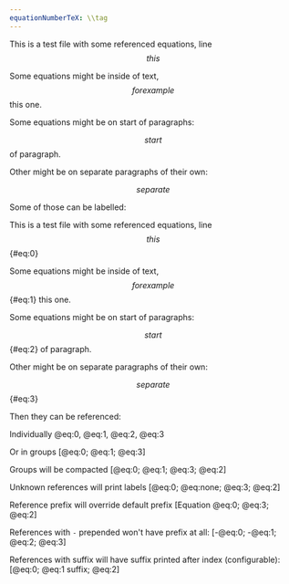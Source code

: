 ```yaml
---
equationNumberTeX: \\tag
---
```


This is a test file with some referenced equations, line $$ this $$

Some equations might be inside of text, $$ for example $$ this one.

Some equations might be on start of paragraphs:

$$ start $$ of paragraph.

Other might be on separate paragraphs of their own:

$$ separate $$

Some of those can be labelled:

This is a test file with some referenced equations, line $$ this $${#eq:0}

Some equations might be inside of text, $$ for example $${#eq:1} this one.

Some equations might be on start of paragraphs:

$$ start $${#eq:2} of paragraph.

Other might be on separate paragraphs of their own:

$$ separate $${#eq:3}

Then they can be referenced:

Individually @eq:0, @eq:1, @eq:2, @eq:3

Or in groups [@eq:0; @eq:1; @eq:3]

Groups will be compacted [@eq:0; @eq:1; @eq:3; @eq:2]

Unknown references will print labels [@eq:0; @eq:none; @eq:3; @eq:2]

Reference prefix will override default prefix [Equation @eq:0; @eq:3; @eq:2]

References with `-` prepended won't have prefix at all:
[-@eq:0; -@eq:1; @eq:2; @eq:3]

References with suffix will have suffix printed after index (configurable):
[@eq:0; @eq:1 suffix; @eq:2]
